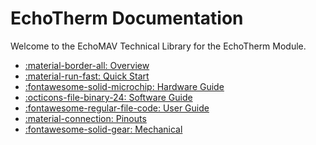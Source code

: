 # EchoTherm Documentation

Welcome to the EchoMAV Technical Library for the EchoTherm Module.

<div class="grid cards" markdown>

- [:material-border-all: Overview](overview.md)
- [:material-run-fast: Quick Start](quickstart.md)
- [:fontawesome-solid-microchip: Hardware Guide](hardware.md)
- [:octicons-file-binary-24: Software Guide](software.md)
- [:fontawesome-regular-file-code: User Guide](userguide.md)
- [:material-connection: Pinouts](electrical.md)
- [:fontawesome-solid-gear: Mechanical](mechanical.md)

</div>
